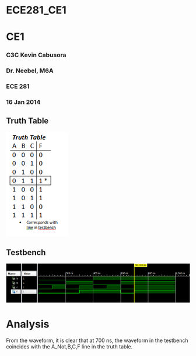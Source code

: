 ECE281_CE1
==========

# CE1
### C3C Kevin Cabusora
### Dr. Neebel, M6A
### ECE 281
### 16 Jan 2014

## Truth Table

![alt text][TruthTable.PNG]

[TruthTable.PNG]: https://github.com/KevinCabusora/ECE281_CE1/blob/master/TruthTable.PNG?raw=true "TruthTable.PNG"

## Testbench

![alt text][Testbench.PNG]

[Testbench.PNG]: https://github.com/KevinCabusora/ECE281_CE1/blob/master/Testbench.PNG?raw=true "Testbench.PNG"

# Analysis
From the waveform, it is clear that at 700 ns, the waveform in the testbench coincides with the A_Not,B,C,F line in the truth table.

